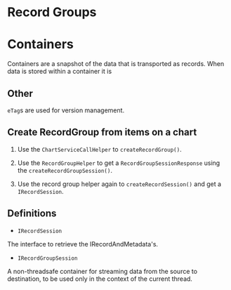 # Record Groups

# Containers

Containers are a snapshot of the data that is transported as records. When data is stored within a container it is

## Other

`eTag`s are used for version management.

## Create RecordGroup from items on a chart

1. Use the `ChartServiceCallHelper` to `createRecordGroup()`.

2. Use the `RecordGroupHelper` to get a `RecordGroupSessionResponse` using the `createRecordGroupSession()`.

3. Use the record group helper again to `createRecordSession()` and get a `IRecordSession`.

## Definitions

* `IRecordSession`

The interface to retrieve the IRecordAndMetadata's.

* `IRecordGroupSession`

A non-threadsafe container for streaming data from the source to destination, to be used only in the context of the current thread.
